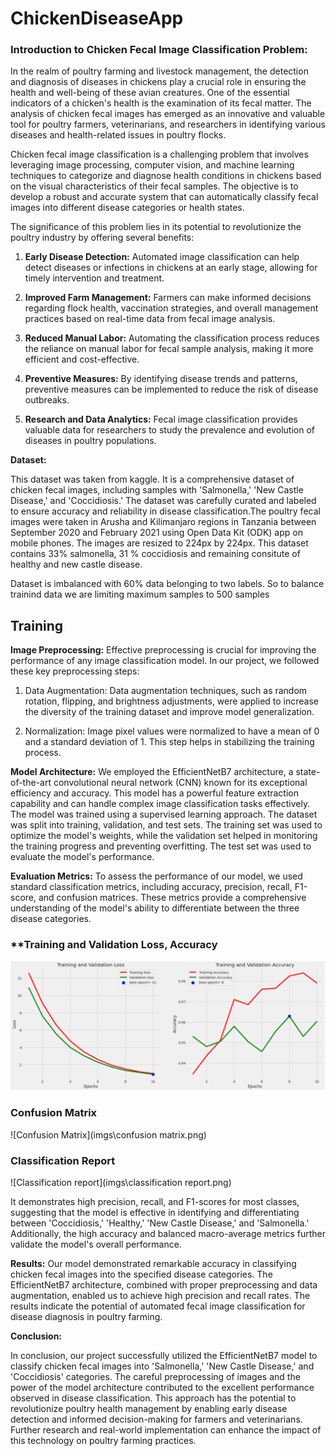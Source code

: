 # ChickenDiseaseApp
### Introduction to Chicken Fecal Image Classification Problem:

In the realm of poultry farming and livestock management, the detection and diagnosis of diseases in chickens play a crucial role in ensuring the health and well-being of these avian creatures. One of the essential indicators of a chicken's health is the examination of its fecal matter. The analysis of chicken fecal images has emerged as an innovative and valuable tool for poultry farmers, veterinarians, and researchers in identifying various diseases and health-related issues in poultry flocks.

Chicken fecal image classification is a challenging problem that involves leveraging image processing, computer vision, and machine learning techniques to categorize and diagnose health conditions in chickens based on the visual characteristics of their fecal samples. The objective is to develop a robust and accurate system that can automatically classify fecal images into different disease categories or health states.

The significance of this problem lies in its potential to revolutionize the poultry industry by offering several benefits:

1. **Early Disease Detection:** Automated image classification can help detect diseases or infections in chickens at an early stage, allowing for timely intervention and treatment.

2. **Improved Farm Management:** Farmers can make informed decisions regarding flock health, vaccination strategies, and overall management practices based on real-time data from fecal image analysis.

3. **Reduced Manual Labor:** Automating the classification process reduces the reliance on manual labor for fecal sample analysis, making it more efficient and cost-effective.

4. **Preventive Measures:** By identifying disease trends and patterns, preventive measures can be implemented to reduce the risk of disease outbreaks.

5. **Research and Data Analytics:** Fecal image classification provides valuable data for researchers to study the prevalence and evolution of diseases in poultry populations.

**Dataset:**

This dataset was taken from kaggle. It is a comprehensive dataset of chicken fecal images, including samples with 'Salmonella,' 'New Castle Disease,' and 'Coccidiosis.' The dataset was carefully curated and labeled to ensure accuracy and reliability in disease classification.The poultry fecal images were taken in Arusha and Kilimanjaro regions in Tanzania between September 2020 and February 2021 using Open Data Kit (ODK) app on mobile phones. The images are resized to 224px by 224px. 
This dataset contains 33% salmonella, 31 % coccidiosis and remaining consitute of healthy and new castle disease. 

Dataset is imbalanced with 60% data belonging to two labels. So to balance trainind data we are limiting maximum samples to 500 samples

## **Training**
**Image Preprocessing:**
Effective preprocessing is crucial for improving the performance of any image classification model. In our project, we followed these key preprocessing steps:

1. Data Augmentation: Data augmentation techniques, such as random rotation, flipping, and brightness adjustments, were applied to increase the diversity of the training dataset and improve model generalization.

2. Normalization: Image pixel values were normalized to have a mean of 0 and a standard deviation of 1. This step helps in stabilizing the training process.

**Model Architecture:**
We employed the EfficientNetB7 architecture, a state-of-the-art convolutional neural network (CNN) known for its exceptional efficiency and accuracy. This model has a powerful feature extraction capability and can handle complex image classification tasks effectively.
The model was trained using a supervised learning approach. The dataset was split into training, validation, and test sets. The training set was used to optimize the model's weights, while the validation set helped in monitoring the training progress and preventing overfitting. The test set was used to evaluate the model's performance.

**Evaluation Metrics:**
To assess the performance of our model, we used standard classification metrics, including accuracy, precision, recall, F1-score, and confusion matrices. These metrics provide a comprehensive understanding of the model's ability to differentiate between the three disease categories.

### **Training and Validation Loss, Accuracy
![tr_val_accuracy](imgs\tr_val_acc.png)

### **Confusion Matrix**
![Confusion Matrix](imgs\confusion matrix.png)

### **Classification Report**
![Classification report](imgs\classification report.png) 

It demonstrates high precision, recall, and F1-scores for most classes, suggesting that the model is effective in identifying and differentiating between 'Coccidiosis,' 'Healthy,' 'New Castle Disease,' and 'Salmonella.' Additionally, the high accuracy and balanced macro-average metrics further validate the model's overall performance.
                 
**Results:**
Our model demonstrated remarkable accuracy in classifying chicken fecal images into the specified disease categories. The EfficientNetB7 architecture, combined with proper preprocessing and data augmentation, enabled us to achieve high precision and recall rates. The results indicate the potential of automated fecal image classification for disease diagnosis in poultry farming.

**Conclusion:**

In conclusion, our project successfully utilized the EfficientNetB7 model to classify chicken fecal images into 'Salmonella,' 'New Castle Disease,' and 'Coccidiosis' categories. The careful preprocessing of images and the power of the model architecture contributed to the excellent performance observed in disease classification. This approach has the potential to revolutionize poultry health management by enabling early disease detection and informed decision-making for farmers and veterinarians. Further research and real-world implementation can enhance the impact of this technology on poultry farming practices.

